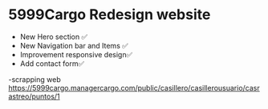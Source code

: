 # 5999Cargo Redesign website

- New Hero section ✅
- New Navigation bar and Items ✅
- Improvement responsive design✅
- Add contact form✅

-scrapping web
https://5999cargo.managercargo.com/public/casillero/casillerousuario/casrastreo/puntos/1
